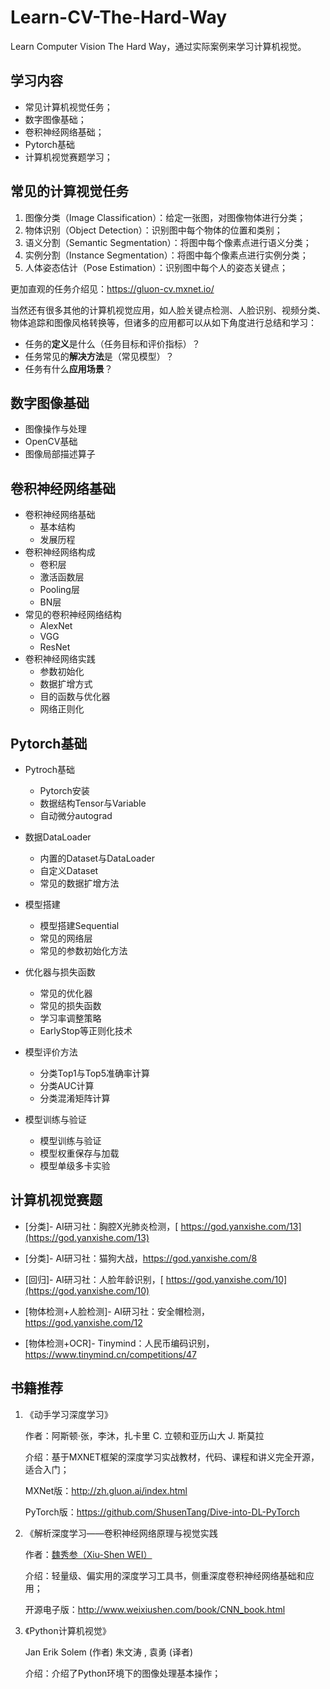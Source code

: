 # Learn-CV-The-Hard-Way
Learn Computer Vision The Hard Way，通过实际案例来学习计算机视觉。

## 学习内容

- 常见计算机视觉任务；
- 数字图像基础；
- 卷积神经网络基础；
- Pytorch基础
- 计算机视觉赛题学习；

## 常见的计算视觉任务

1. 图像分类（Image Classification）：给定一张图，对图像物体进行分类；
2. 物体识别（Object Detection）：识别图中每个物体的位置和类别；
3. 语义分割（Semantic Segmentation）：将图中每个像素点进行语义分类；
4. 实例分割（Instance Segmentation）：将图中每个像素点进行实例分类；
5. 人体姿态估计（Pose Estimation）：识别图中每个人的姿态关键点；

更加直观的任务介绍见：https://gluon-cv.mxnet.io/

当然还有很多其他的计算机视觉应用，如人脸关键点检测、人脸识别、视频分类、物体追踪和图像风格转换等，但诸多的应用都可以从如下角度进行总结和学习：

- 任务的**定义**是什么（任务目标和评价指标）？
- 任务常见的**解决方法**是（常见模型）？
- 任务有什么**应用场景**？

## 数字图像基础

- 图像操作与处理
- OpenCV基础
- 图像局部描述算子

## 卷积神经网络基础

- 卷积神经网络基础
  - 基本结构
  - 发展历程
- 卷积神经网络构成
  - 卷积层
  - 激活函数层
  - Pooling层
  - BN层
- 常见的卷积神经网络结构
  - AlexNet
  - VGG
  - ResNet
- 卷积神经网络实践
  - 参数初始化
  - 数据扩增方式
  - 目的函数与优化器
  - 网络正则化

## Pytorch基础

- Pytroch基础
  - Pytorch安装
  - 数据结构Tensor与Variable
  - 自动微分autograd

- 数据DataLoader
  - 内置的Dataset与DataLoader
  - 自定义Dataset
  - 常见的数据扩增方法

- 模型搭建
  - 模型搭建Sequential
  - 常见的网络层
  - 常见的参数初始化方法

- 优化器与损失函数
  - 常见的优化器
  - 常见的损失函数
  - 学习率调整策略
  - EarlyStop等正则化技术

- 模型评价方法
  - 分类Top1与Top5准确率计算
  - 分类AUC计算
  - 分类混淆矩阵计算

- 模型训练与验证
  - 模型训练与验证
  - 模型权重保存与加载
  - 模型单级多卡实验

## 计算机视觉赛题

- [分类]- AI研习社：胸腔X光肺炎检测，[ https://god.yanxishe.com/13](https://god.yanxishe.com/13)

- [分类]- AI研习社：猫狗大战，<https://god.yanxishe.com/8>

- [回归]- AI研习社：人脸年龄识别，[ https://god.yanxishe.com/10](https://god.yanxishe.com/10)

- [物体检测+人脸检测]- AI研习社：安全帽检测，<https://god.yanxishe.com/12>

- [物体检测+OCR]- Tinymind：人民币编码识别，<https://www.tinymind.cn/competitions/47>

 ## 书籍推荐

1. 《动手学习深度学习》

   作者：阿斯顿·张，李沐，扎卡里 C. 立顿和亚历山大 J. 斯莫拉

   介绍：基于MXNET框架的深度学习实战教材，代码、课程和讲义完全开源，适合入门；

   MXNet版：<http://zh.gluon.ai/index.html>

   PyTorch版：<https://github.com/ShusenTang/Dive-into-DL-PyTorch>

2. 《解析深度学习——卷积神经网络原理与视觉实践

   作者：[魏秀参（Xiu-Shen WEI）](http://www.weixiushen.com/)

   介绍：轻量级、偏实用的深度学习工具书，侧重深度卷积神经网络基础和应用；

   开源电子版：http://www.weixiushen.com/book/CNN_book.html

3. 《Python计算机视觉》

   Jan Erik Solem (作者) 朱文涛 , 袁勇 (译者)

   介绍：介绍了Python环境下的图像处理基本操作；
